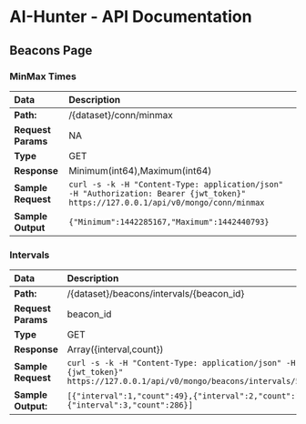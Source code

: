 # AI-Hunter - API Documentation

## Beacons Page


### MinMax Times
| Data 										|					Description						 									|
| :--- 										| 				:--- 																		|
| **Path:**								|					/{dataset}/conn/minmax 									|
| **Request Params**			|					NA 																			|
| **Type**								|					GET 																		|
| **Response**						|					Minimum(int64),Maximum(int64) 					|
| **Sample Request**      |``curl -s -k -H "Content-Type: application/json" -H "Authorization: Bearer {jwt_token}" https://127.0.0.1/api/v0/mongo/conn/minmax``       							 					 |
| **Sample Output**       | ``{"Minimum":1442285167,"Maximum":1442440793}`` |

### Intervals
| Data 										|							Description						 													|
| :--- 										| 						:--- 																						|
| **Path:**	              |							/{dataset}/beacons/intervals/{beacon_id} 				|
| **Request Params**	    |							beacon_id 															 				|
| **Type**						    |							GET 																		 				|
| **Response**				    |							Array({interval,count}) 								 				|
| **Sample Request**      | ``curl -s -k -H "Content-Type: application/json" -H "Authorization: Bearer {jwt_token}" https://127.0.0.1/api/v0/mongo/beacons/intervals/598e1b080d8b553c838489f3``|
| **Sample Output:**  		| ``[{"interval":1,"count":49},{"interval":2,"count":169},{"interval":3,"count":286}]`` |
